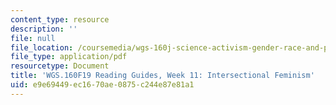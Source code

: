 ```yaml
---
content_type: resource
description: ''
file: null
file_location: /coursemedia/wgs-160j-science-activism-gender-race-and-power-fall-2019/e9e69449ec1670ae0875c244e87e81a1_MITWGS_160F19_Wk11ReadingGuide.pdf
file_type: application/pdf
resourcetype: Document
title: 'WGS.160F19 Reading Guides, Week 11: Intersectional Feminism'
uid: e9e69449-ec16-70ae-0875-c244e87e81a1
---
```

